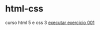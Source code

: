 # html-css
 curso html 5 e css 3
<a href="https://vitorcaetano-dev.github.io/html-css/exercicios/ex002/index.html"> executar exercicio 001
